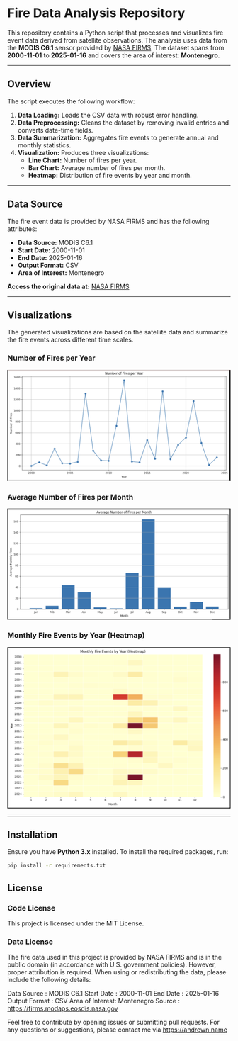 # Fire Data Analysis Repository

This repository contains a Python script that processes and visualizes fire event data derived from satellite observations. The analysis uses data from the **MODIS C6.1** sensor provided by [NASA FIRMS](https://firms.modaps.eosdis.nasa.gov). The dataset spans from **2000-11-01** to **2025-01-16** and covers the area of interest: **Montenegro**.

---

## Overview

The script executes the following workflow:
1. **Data Loading:** Loads the CSV data with robust error handling.
2. **Data Preprocessing:** Cleans the dataset by removing invalid entries and converts date-time fields.
3. **Data Summarization:** Aggregates fire events to generate annual and monthly statistics.
4. **Visualization:** Produces three visualizations:
   - **Line Chart:** Number of fires per year.
   - **Bar Chart:** Average number of fires per month.
   - **Heatmap:** Distribution of fire events by year and month.

---

## Data Source

The fire event data is provided by NASA FIRMS and has the following attributes:
- **Data Source:** MODIS C6.1  
- **Start Date:** 2000-11-01  
- **End Date:** 2025-01-16  
- **Output Format:** CSV  
- **Area of Interest:** Montenegro

**Access the original data at:** [NASA FIRMS](https://firms.modaps.eosdis.nasa.gov)

---

## Visualizations

The generated visualizations are based on the satellite data and summarize the fire events across different time scales.

### Number of Fires per Year
![Number of Fires per Year](images/yearly_fires.png)

### Average Number of Fires per Month
![Average Number of Fires per Month](images/seasonal_trends.png)

### Monthly Fire Events by Year (Heatmap)
![Monthly Fire Events by Year (Heatmap)](images/monthly_heatmap.png)

---

## Installation

Ensure you have **Python 3.x** installed. To install the required packages, run:

```bash
pip install -r requirements.txt
```

## License
### Code License
This project is licensed under the MIT License.

### Data License

The fire data used in this project is provided by NASA FIRMS and is in the public domain (in accordance with U.S. government policies). However, proper attribution is required. When using or redistributing the data, please include the following details:

Data Source     : MODIS C6.1
Start Date      : 2000-11-01
End Date        : 2025-01-16
Output Format   : CSV
Area of Interest: Montenegro
Source          : https://firms.modaps.eosdis.nasa.gov

Feel free to contribute by opening issues or submitting pull requests.
For any questions or suggestions, please contact me via https://andrewn.name

